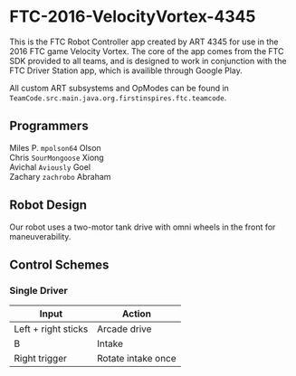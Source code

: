 # FTC-2016-VelocityVortex-4345
This is the FTC Robot Controller app created by ART 4345 for use in the 2016 FTC game Velocity Vortex.
The core of the app comes from the FTC SDK provided to all teams, and is designed to work in conjunction with the FTC Driver Station app, which is availible through Google Play.

All custom ART subsystems and OpModes can be found in `TeamCode.src.main.java.org.firstinspires.ftc.teamcode`.

## Programmers
Miles P. `mpolson64` Olson  
Chris `SourMongoose` Xiong  
Avichal `Aviously` Goel  
Zachary `zachrobo` Abraham

## Robot Design
Our robot uses a two-motor tank drive with omni wheels in the front for maneuverability. 

## Control Schemes
### Single Driver
| Input         | Action             |
| ------------- | ------------------ |
| Left + right sticks    | Arcade drive       |
| B             | Intake             |
| Right trigger | Rotate intake once |

